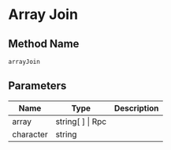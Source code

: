 # Array Join

## Method Name

`arrayJoin`

## Parameters

| Name      | Type              | Description |
| --------- | --------          | ----------- |
| array     | string[ ] \| Rpc   |
| character | string            |